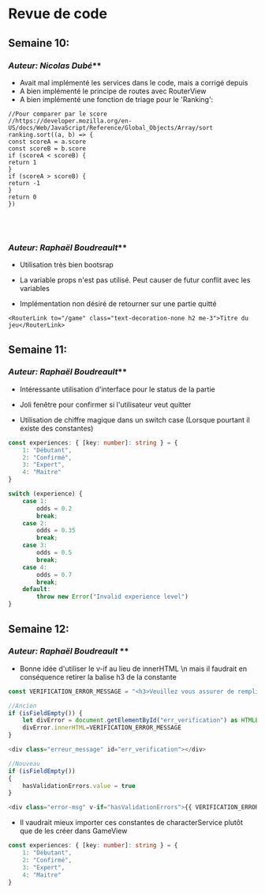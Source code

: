# **Revue de code**

## Semaine 10:



### *Auteur: Nicolas Dubé***

* Avait mal implémenté les services dans le code, mais a corrigé depuis<br />
* A bien implémenté le principe de routes avec RouterView<br />
* A bien implémenté une fonction de triage pour le 'Ranking':

```
//Pour comparer par le score
//https://developer.mozilla.org/en-US/docs/Web/JavaScript/Reference/Global_Objects/Array/sort
ranking.sort((a, b) => {
const scoreA = a.score
const scoreB = b.score
if (scoreA < scoreB) {
return 1
}
if (scoreA > scoreB) {
return -1
}
return 0
})
```

<br/>
<br/>

### *Auteur: Raphaël Boudreault***

* Utilisation très bien bootsrap 

* La variable props n'est pas utilisé. Peut causer de futur conflit avec les variables

* Implémentation non désiré de retourner sur une partie quitté

```vue
<RouterLink to="/game" class="text-decoration-none h2 me-3">Titre du jeu</RouterLink>
```



## Semaine 11:

### *Auteur: Raphaël Boudreault***

* Intéressante utilisation d'interface pour le status de la partie

* Joli fenêtre pour confirmer si l'utilisateur veut quitter

* Utilisation de chiffre magique dans un switch case
    (Lorsque pourtant il existe des constantes)
```ts
const experiences: { [key: number]: string } = {
    1: "Débutant",
    2: "Confirmé",
    3: "Expert",
    4: "Maitre"
}

switch (experience) {
    case 1:
        odds = 0.2
        break;
    case 2:
        odds = 0.35
        break;
    case 3:
        odds = 0.5
        break;
    case 4:
        odds = 0.7
        break;
    default:
        throw new Error("Invalid experience level")
}
```

## Semaine 12:

### *Auteur: Raphaël Boudreault* **

* Bonne idée d'utiliser le v-if au lieu de innerHTML
\n mais il faudrait en conséquence retirer la balise h3 de la constante

```ts
const VERIFICATION_ERROR_MESSAGE = "<h3>Veuillez vous assurer de remplir tous les champs.</h3>"

//Ancien
if (isFieldEmpty()) {
    let divError = document.getElementById("err_verification") as HTMLElement
    divError.innerHTML=VERIFICATION_ERROR_MESSAGE
}

<div class="erreur_message" id="err_verification"></div>

//Nouveau
if (isFieldEmpty()) 
{
    hasValidationErrors.value = true
}

<div class="error-msg" v-if="hasValidationErrors">{{ VERIFICATION_ERROR_MESSAGE }}</div>
```

* Il vaudrait mieux importer ces constantes de characterService plutôt que de les créer dans GameView

```ts
const experiences: { [key: number]: string } = {
    1: "Débutant",
    2: "Confirmé",
    3: "Expert",
    4: "Maitre"
}
```